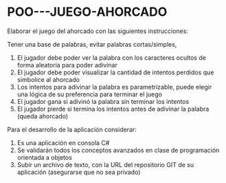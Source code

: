 # POO---JUEGO-AHORCADO
Elaborar el juego del ahorcado con las siguientes instrucciones:

Tener una base de palabras, evitar palabras cortas/simples, 
1. El jugador debe poder ver la palabra con los caracteres ocultos de forma aleatoria para poder adivinar
2. El jugador debe poder visualizar la cantidad de intentos perdidos que simbolice al ahorcado
3. Los intentos para adivinar la palabra es parametrizable, puede elegir una lógica de su preferencia para terminar el juego
4. El jugador gana si adivinó la palabra sin terminar los intentos
5. El jugador pierde si termina los intentos antes de adivinar la palabra (queda ahorcado)

Para el desarrollo de la aplicación considerar:

1. Es una aplicación en consola C#
2. Se validarán todos los conceptos avanzados en clase de programación orientada a objetos
3. Subir un archivo de texto, con la URL del repositorio GIT de su aplicación (asegurarse que no sea privado)